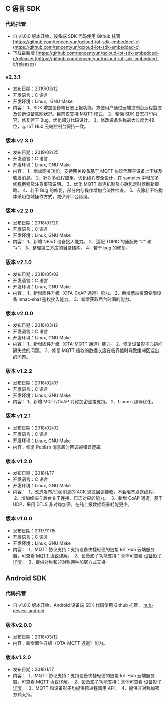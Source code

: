 ## C 语言 SDK
### 代码托管
- 自 v1.0.0 版本开始，设备端 SDK 代码使用 Github 托管
  [https://github.com/tencentyun/qcloud-iot-sdk-embedded-c](https://github.com/tencentyun/qcloud-iot-sdk-embedded-c)
- 下载最新版 
  [https://github.com/tencentyun/qcloud-iot-sdk-embedded-c/releases](https://github.com/tencentyun/qcloud-iot-sdk-embedded-c/releases)
	

### v2.3.1

- 发布日期：2019/03/12
- 开发语言：C 语言
- 开发环境：Linux，GNU Make
- 内容：
1、SDK 增加设备端日志上报功能，方便用户通过云端控制台远程监控及诊断设备联网状况。目前仅支持 MQTT 模式。
2、精简 SDK 日志打印内容，修复若干 Bug，优化部分代码设计。
3、修改设备名称最大长度为48位，与 IoT Hub 云端控制台保持一致。





### 版本 v2.3.0

- 发布日期：2019/02/25
- 开发语言：C 语言
- 开发环境：Linux, GNU Make
- 内容：
 1、增加网关功能，支持网关设备基于 MQTT 协议代理子设备上下线及收发消息。
 2、针对多线程应用，优化线程安全设计，在 samples 中增加多线程例程及注意事项说明。
 3、优化 MQTT 重连机制及心跳包定时器刷新策略。
 4、若干 Bug 的修复，部分内存操作增加合法性检查。
 5、去除若干结构体采用位域操作方式，减少跨平台错误。


	
	
  
### 版本 v2.2.0  
- 发布日期：2018/07/20
- 开发语言：C 语言
- 开发环境：Linux, GNU Make
- 内容：
	1、新增 NBIoT 设备接入能力。
	2、适配 TOPIC 的通配符 “#” 和 “+”。
	3、整理第三方库的目录结构。
	4、若干 bug 的修复。
  
	
### 版本 v2.1.0
- 发布日期：2018/05/02
- 开发语言：C 语言
- 开发环境：Linux, GNU Make
- 内容：
	1、新增固件升级（OTA-CoAP 通道）能力。
	2、新增低端资源受限设备 hmac-sha1 鉴权接入能力。
	3、新增获取后台时间的能力。


### 版本 v2.0.0
- 发布日期：2018/03/12
- 开发语言：C 语言
- 开发环境：Linux, GNU Make
- 内容：
	1、新增固件升级（OTA-MQTT 通道）能力。
	2、修复设备影子心跳间隔失效的问题。
	3、修复 MQTT 接收的数据长度在临界值时导致缓冲区溢出的问题。
  
### 版本 v1.2.2
- 发布日期：2018/02/07
- 开发语言：C 语言
- 开发环境：Linux, GNU Make
- 内容：
	1、新增 MQTT/CoAP 对称加密连接支持。
	2、Linux c 编译优化。

### 版本 v1.2.1
- 发布日期：2018/02/02
- 开发语言：C 语言
- 开发环境：Linux, GNU Make
- 内容：修复 Publish 消息超时回调的错误逻辑。


### 版本 v1.2.0
- 发布日期：2018/1/17
- 开发语言：C 语言
- 开发环境：Linux, GNU Make
- 内容：
  1、改造发布/订阅消息的 ACK 通过回调接收，不会阻塞发送线程。
  2、增加终端与后台关于连接、日志对应的能力。
  3、新增 CoAP 通道，基于 UDP，采用 DTLS 非对称加密，在纯上报数据场景耗能更少。

### 版本 v1.0.0
- 发布日期：2017/11/15
- 开发语言：C 语言
- 开发环境：Linux, GNU Make
- 内容：
  1、MQTT 协议支持：支持设备快捷轻便的链接 IoT Hub 云端服务器，可查看 [MQTT 协议详解](https://github.com/mcxiaoke/mqtt)。
  2、设备影子功能支持：具体可查看 [设备影子详情](https://cloud.tencent.com/document/product/634/11918)。
  3、提供对称和非对称两种加密方式支持。

## Android SDK

### 代码托管
- 自 v1.0.0 版本开始，Android 设备端 SDK 代码使用 Github 托管。
  [hub-device-android](https://github.com/tencentyun/iot-device-android/tree/master/hub-device-android)
  
### 版本v2.0.0
- 发布日期：2018/03/12
- 内容：新增固件升级（OTA-MQTT 通道）能力。
	

### 版本v1.2.0
- 发布日期：2018/1/17
- 内容：
  1、MQTT 协议支持：支持设备快捷轻便的链接 IoT Hub 云端服务器，可查看 [MQTT 协议详解](https://github.com/mcxiaoke/mqtt)。
  2、设备影子功能支持：具体可查看 [设备影子详情](https://cloud.tencent.com/document/product/634/11918)。
  3、MQTT 和设备影子均提供跨进程调用 API。
  4、提供非对称加密方式支持。
